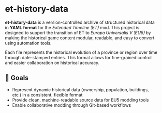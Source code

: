 # et-history-data

**et-history-data** is a version-controlled archive of structured historical data in **YAML format** for the *Extended Timeline (ET)* mod. This project is designed to support the transition of ET to *Europa Universalis V (EU5)* by making the historical game content modular, readable, and easy to convert using automation tools.

Each file represents the historical evolution of a province or region over time through date-stamped entries. This format allows for fine-grained control and easier collaboration on historical accuracy.

## 🧭 Goals

- Represent dynamic historical data (ownership, population, buildings, etc.) in a consistent, flexible format
- Provide clean, machine-readable source data for EU5 modding tools
- Enable collaborative modding through Git-based workflows
